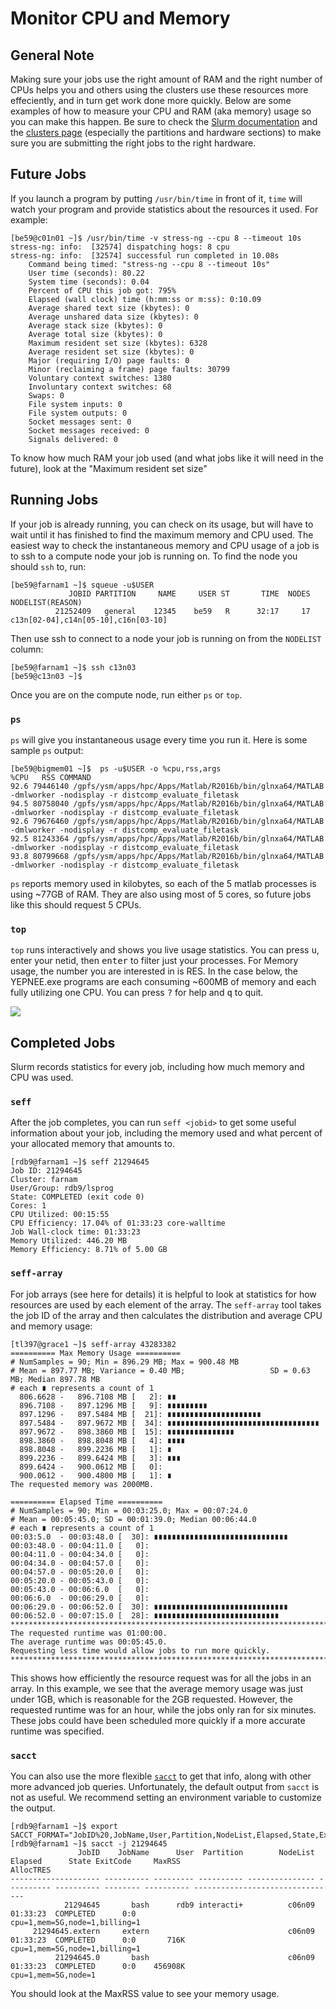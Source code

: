 # Monitor CPU and Memory

## General Note

Making sure your jobs use the right amount of RAM and the right number of CPUs helps you and others using the clusters use these resources more effeciently, and in turn get work done more quickly. Below are some examples of how to measure your CPU and RAM (aka memory) usage so you can make this happen. Be sure to check the [Slurm documentation](/clusters-at-yale/job-scheduling) and the [clusters page](/clusters-at-yale/clusters) (especially the partitions and hardware sections) to make sure you are submitting the right jobs to the right hardware.

## Future Jobs

If you launch a program by putting `/usr/bin/time` in front of it, `time` will watch your program and provide statistics about the resources it used. For example:

```
[be59@c01n01 ~]$ /usr/bin/time -v stress-ng --cpu 8 --timeout 10s
stress-ng: info:  [32574] dispatching hogs: 8 cpu
stress-ng: info:  [32574] successful run completed in 10.08s
    Command being timed: "stress-ng --cpu 8 --timeout 10s"
    User time (seconds): 80.22
    System time (seconds): 0.04
    Percent of CPU this job got: 795%
    Elapsed (wall clock) time (h:mm:ss or m:ss): 0:10.09
    Average shared text size (kbytes): 0
    Average unshared data size (kbytes): 0
    Average stack size (kbytes): 0
    Average total size (kbytes): 0
    Maximum resident set size (kbytes): 6328
    Average resident set size (kbytes): 0
    Major (requiring I/O) page faults: 0
    Minor (reclaiming a frame) page faults: 30799
    Voluntary context switches: 1380
    Involuntary context switches: 68
    Swaps: 0
    File system inputs: 0
    File system outputs: 0
    Socket messages sent: 0
    Socket messages received: 0
    Signals delivered: 0
```

To know how much RAM your job used (and what jobs like it will need in the future), look at the "Maximum resident set size"

## Running Jobs

If your job is already running, you can check on its usage, but will have to wait until it has finished to find the maximum memory and CPU used. The easiest way to check the instantaneous memory and CPU usage of a job is to ssh to a compute node your job is running on. To find the node you should `ssh` to, run:

```
[be59@farnam1 ~]$ squeue -u$USER
             JOBID PARTITION     NAME     USER ST       TIME  NODES NODELIST(REASON)
          21252409   general    12345    be59   R      32:17     17 c13n[02-04],c14n[05-10],c16n[03-10]
```

Then use ssh to connect to a node your job is running on from the `NODELIST` column:

```
[be59@farnam1 ~]$ ssh c13n03
[be59@c13n03 ~]$
```

Once you are on the compute node, run either `ps` or `top`.

### `ps`

`ps` will give you instantaneous usage every time you run it. Here is some sample `ps` output:

```
[be59@bigmem01 ~]$  ps -u$USER -o %cpu,rss,args
%CPU   RSS COMMAND
92.6 79446140 /gpfs/ysm/apps/hpc/Apps/Matlab/R2016b/bin/glnxa64/MATLAB -dmlworker -nodisplay -r distcomp_evaluate_filetask
94.5 80758040 /gpfs/ysm/apps/hpc/Apps/Matlab/R2016b/bin/glnxa64/MATLAB -dmlworker -nodisplay -r distcomp_evaluate_filetask
92.6 79676460 /gpfs/ysm/apps/hpc/Apps/Matlab/R2016b/bin/glnxa64/MATLAB -dmlworker -nodisplay -r distcomp_evaluate_filetask
92.5 81243364 /gpfs/ysm/apps/hpc/Apps/Matlab/R2016b/bin/glnxa64/MATLAB -dmlworker -nodisplay -r distcomp_evaluate_filetask
93.8 80799668 /gpfs/ysm/apps/hpc/Apps/Matlab/R2016b/bin/glnxa64/MATLAB -dmlworker -nodisplay -r distcomp_evaluate_filetask
```

`ps` reports memory used in kilobytes, so each of the 5 matlab processes is using ~77GB of RAM. They are also using most of 5 cores, so future jobs like this should request 5 CPUs.

### `top`

`top` runs interactively and shows you live usage statistics. You can press <kbd>u</kbd>, enter your netid, then <kbd>enter</kbd> to filter just your processes. For Memory usage, the number you are interested in is RES. In the case below, the YEPNEE.exe programs are each consuming ~600MB of memory and each fully utilizing one CPU. You can press <kbd>?</kbd> for help and <kbd>q</kbd> to quit.

![](/img/top.png)

## Completed Jobs

Slurm records statistics for every job, including how much memory and CPU was used.

### `seff`

After the job completes, you can run `seff <jobid>` to get some useful information about your job, including the memory used and what percent of your allocated memory that amounts to.

```
[rdb9@farnam1 ~]$ seff 21294645
Job ID: 21294645
Cluster: farnam
User/Group: rdb9/lsprog
State: COMPLETED (exit code 0)
Cores: 1
CPU Utilized: 00:15:55
CPU Efficiency: 17.04% of 01:33:23 core-walltime
Job Wall-clock time: 01:33:23
Memory Utilized: 446.20 MB
Memory Efficiency: 8.71% of 5.00 GB
```

### `seff-array`

For job arrays (see here for details) it is helpful to look at statistics for how resources are used by each element of the array.
The `seff-array` tool takes the job ID of the array and then calculates the distribution and average CPU and memory usage:

```
[tl397@grace1 ~]$ seff-array 43283382
========== Max Memory Usage ==========
# NumSamples = 90; Min = 896.29 MB; Max = 900.48 MB
# Mean = 897.77 MB; Variance = 0.40 MB;                   SD = 0.63 MB; Median 897.78 MB
# each ∎ represents a count of 1
  806.6628 -   896.7108 MB [   2]: ∎∎
  896.7108 -   897.1296 MB [   9]: ∎∎∎∎∎∎∎∎∎
  897.1296 -   897.5484 MB [  21]: ∎∎∎∎∎∎∎∎∎∎∎∎∎∎∎∎∎∎∎∎∎
  897.5484 -   897.9672 MB [  34]: ∎∎∎∎∎∎∎∎∎∎∎∎∎∎∎∎∎∎∎∎∎∎∎∎∎∎∎∎∎∎∎∎∎∎
  897.9672 -   898.3860 MB [  15]: ∎∎∎∎∎∎∎∎∎∎∎∎∎∎∎
  898.3860 -   898.8048 MB [   4]: ∎∎∎∎
  898.8048 -   899.2236 MB [   1]: ∎
  899.2236 -   899.6424 MB [   3]: ∎∎∎
  899.6424 -   900.0612 MB [   0]:
  900.0612 -   900.4800 MB [   1]: ∎
The requested memory was 2000MB.

========== Elapsed Time ==========
# NumSamples = 90; Min = 00:03:25.0; Max = 00:07:24.0
# Mean = 00:05:45.0; SD = 00:01:39.0; Median 00:06:44.0
# each ∎ represents a count of 1
00:03:5.0  - 00:03:48.0 [  30]: ∎∎∎∎∎∎∎∎∎∎∎∎∎∎∎∎∎∎∎∎∎∎∎∎∎∎∎∎∎∎
00:03:48.0 - 00:04:11.0 [   0]:
00:04:11.0 - 00:04:34.0 [   0]:
00:04:34.0 - 00:04:57.0 [   0]:
00:04:57.0 - 00:05:20.0 [   0]:
00:05:20.0 - 00:05:43.0 [   0]:
00:05:43.0 - 00:06:6.0  [   0]:
00:06:6.0  - 00:06:29.0 [   0]:
00:06:29.0 - 00:06:52.0 [  30]: ∎∎∎∎∎∎∎∎∎∎∎∎∎∎∎∎∎∎∎∎∎∎∎∎∎∎∎∎∎∎
00:06:52.0 - 00:07:15.0 [  28]: ∎∎∎∎∎∎∎∎∎∎∎∎∎∎∎∎∎∎∎∎∎∎∎∎∎∎∎∎
********************************************************************************
The requested runtime was 01:00:00.
The average runtime was 00:05:45.0.
Requesting less time would allow jobs to run more quickly.
********************************************************************************

```

This shows how efficiently the resource request was for all the jobs in an array.
In this example, we see that the average memory usage was just under 1GB, which is reasonable for the 2GB requested.
However, the requested runtime was for an hour, while the jobs only ran for six minutes.
These jobs could have been scheduled more quickly if a more accurate runtime was specified.

### `sacct`

You can also use the more flexible [`sacct`](https://slurm.schedmd.com/sacct.html) to get that info, along with other more advanced job queries. Unfortunately, the default output from `sacct` is not as useful. We recommend setting an environment variable to customize the output.

```
[rdb9@farnam1 ~]$ export SACCT_FORMAT="JobID%20,JobName,User,Partition,NodeList,Elapsed,State,ExitCode,MaxRSS,AllocTRES%32"
[rdb9@farnam1 ~]$ sacct -j 21294645
               JobID    JobName      User  Partition        NodeList    Elapsed      State ExitCode     MaxRSS                        AllocTRES
-------------------- ---------- --------- ---------- --------------- ---------- ---------- -------- ---------- --------------------------------
            21294645       bash      rdb9 interacti+          c06n09   01:33:23  COMPLETED      0:0               cpu=1,mem=5G,node=1,billing=1
     21294645.extern     extern                               c06n09   01:33:23  COMPLETED      0:0       716K    cpu=1,mem=5G,node=1,billing=1
          21294645.0       bash                               c06n09   01:33:23  COMPLETED      0:0    456908K              cpu=1,mem=5G,node=1
```

You should look at the MaxRSS value to see your memory usage.
